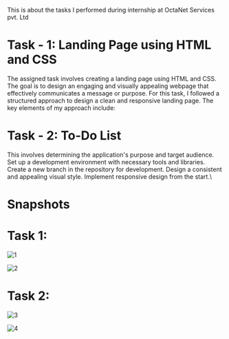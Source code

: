 This is about the tasks I performed during internship at OctaNet Services pvt. Ltd 

# Task - 1:  Landing Page using HTML and CSS
The assigned task involves creating a landing page using HTML and CSS. The goal is to design an engaging and visually appealing webpage that effectively communicates a message or purpose. For this task, I followed a structured approach to design a clean and responsive landing page. The key elements of my approach include:

# Task - 2:  To-Do List 

This involves determining the application's purpose and target audience. Set up a development environment with necessary tools and libraries. Create a new branch in the repository for development. Design a consistent and appealing visual style. Implement responsive design from the start.\

# Snapshots
# Task 1:


![1](https://github.com/SantraptiNayak/octanet-april/assets/107788748/c848d78a-bf6a-45b1-8be8-bcec84b3fa79)


![2](https://github.com/SantraptiNayak/octanet-april/assets/107788748/a56990c3-4068-49e1-a972-203878845c26)


# Task 2:

![3](https://github.com/SantraptiNayak/octanet-april/assets/107788748/18e72ab7-31b9-4eb6-9d76-35e97d702d59)


![4](https://github.com/SantraptiNayak/octanet-april/assets/107788748/9eb8b25d-17a8-4460-a35c-f91fb0867c87)





